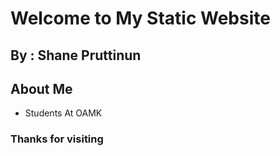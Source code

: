 # Welcome to My Static Website

## By : Shane Pruttinun 

## About Me
- Students At OAMK

### Thanks for visiting 


